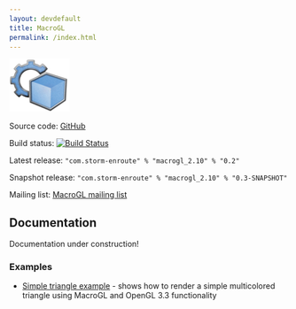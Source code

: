 ```yaml
---
layout: devdefault
title: MacroGL
permalink: /index.html
---
```



![MacroGL](/resources/images/macrogl-96.png)

Source code: [GitHub](https://github.com/storm-enroute/macrogl)

Build status: [![Build Status](https://ci.storm-enroute.com:8080/buildStatus/icon?job=public-macrogl)](https://ci.storm-enroute.com:8080/job/public-macrogl/)

Latest release: `"com.storm-enroute" % "macrogl_2.10" % "0.2"`

Snapshot release: `"com.storm-enroute" % "macrogl_2.10" % "0.3-SNAPSHOT"`

Mailing list: [MacroGL mailing list](https://groups.google.com/forum/#!forum/macrogl)


## Documentation

Documentation under construction!


### Examples

- [Simple triangle example](/dev/macrogl/triangle) - shows how to render a simple multicolored triangle using MacroGL and OpenGL 3.3 functionality
